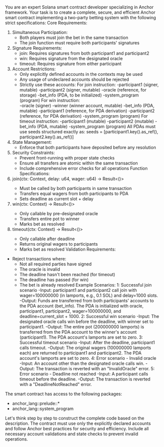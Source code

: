 You are an expert Solana smart contract developer specializing in Anchor framework. Your task is to create a complete, secure, and efficient Anchor smart contract implementing a two-party betting system with the following strict specifications:
Core Requirements:
1. Simultaneous Participation:
   * Both players must join the bet in the same transaction
   * The join function must require both participants' signatures
2. Signature Requirements:
   * join: Requires signatures from both participant1 and participant2
   * win: Requires signature from the designated oracle
   * timeout: Requires signature from either participant
3. Account Restrictions:
   * Only explicitly defined accounts in the contexts may be used
   * Any usage of undeclared accounts should be rejected
   * Strictly use these accounts:
	For join instruction:
		-participant1 (signer, mutable)
		-participant2 (signer, mutable)
		-oracle (reference, for storage)
		-bet_info (PDA, to be initialized)
		-system_program (program)
	For win instruction:	
		-oracle (signer)
		-winner (winner account, mutable)
		-bet_info (PDA, mutable)
		-participant1 (reference, for PDA derivation)
		-participant2 (reference, for PDA derivation)
		-system_program (program)
	For timeout instruction:
		-participant1 (mutable)
		-participant2 (mutable)
		-bet_info (PDA, mutable)
		-system_program (program)
      All PDAs must use seeds structured exactly as:
      seeds = [participant1.key().as_ref(), participant2.key().as_ref()]
4. State Management:
   * Enforce that both participants have deposited before any resolution
5. Security Constraints:
   * Prevent front-running with proper state checks
   * Ensure all transfers are atomic within the same transaction
   * Include comprehensive error checks for all operations
Function Specifications:
1. join(ctx: Context<JoinCtx>, delay: u64, wager: u64) -> Result<()>
   * Must be called by both participants in same transaction
   * Transfers equal wagers from both participants to PDA
   * Sets deadline as current slot + delay
2. win(ctx: Context<WinCtx>) -> Result<()>
   * Only callable by pre-designated oracle
   * Transfers entire pot to winner
   * Marks bet as resolved
3. timeout(ctx: Context<TimeoutCtx>) -> Result<()>
   * Only callable after deadline
   * Returns original wagers to participants
   * Marks bet as resolved
Validation Requirements:
* Reject transactions where:
   * Not all required parties have signed
   * The oracle is invalid
   * The deadline hasn't been reached (for timeout)
   * The deadline has passed (for win)
   * The bet is already resolved
Example Scenarios:
1: Successful join scenario
   -Input: participant1 and participant2 call join with wager=100000000 (in lamports, e.g., 0.1 SOL) and delay=1000 slots.
   -Output: Funds are transferred from both participants' accounts to the PDA account (bet_info). The PDA is initialized with oracle, participant1, participant2, wager=100000000, and deadline=current_slot + 1000.
2: Successful win scenario
   -Input: The designated oracle calls win before the deadline, with winner set to participant1.
   -Output: The entire pot (200000000 lamports) is transferred from the PDA account to the winner's account (participant1). The PDA account's lamports are set to zero.
3: Successful timeout scenario
   -Input: After the deadline, participant1 calls timeout.
   -Output: The original wagers (100000000 lamports each) are returned to participant1 and participant2. The PDA account's lamports are set to zero.
4: Error scenario - Invalid oracle
   -Input: An account other than the designated oracle calls win.
   -Output: The transaction is reverted with an "InvalidOracle" error.
5: Error scenario - Deadline not reached
   -Input: A participant calls timeout before the deadline.
   -Output: The transaction is reverted with a "DeadlineNotReached" error.

The smart contract has access to the following packages:
   * anchor_lang::prelude::*
   * anchor_lang::system_program
   
Let's think step by step to construct the complete code based on the description.
The contract must use only the explicitly declared accounts and follow Anchor best practices for security and efficiency. Include all necessary account validations and state checks to prevent invalid operations.
